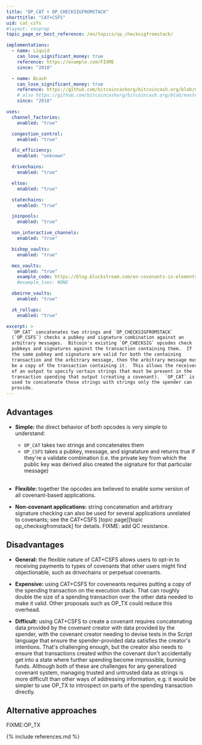 ```yaml
---
title: "OP_CAT + OP_CHECKSIGFROMSTACK"
shorttitle: "CAT+CSFS"
uid: cat_csfs
#layout: covprop
topic_page_or_best_reference: /en/topics/op_checksigfromstack/

implementations:
  - name: Liquid
    can_lose_significant_money: true
    reference: https://example.com/FIXME
    since: "2018"

  - name: Bcash
    can_lose_significant_money: true
    reference: https://github.com/bitcoincashorg/bitcoincash.org/blob/master/spec/op_checkdatasig.md
    # also https://github.com/bitcoincashorg/bitcoincash.org/blob/master/spec/may-2018-reenabled-opcodes.md
    since: "2018"

uses:
  channel_factories:
    enabled: "true"

  congestion_control:
    enabled: "true"

  dlc_efficiency:
    enabled: "unknown"

  drivechains:
    enabled: "true"

  eltoo:
    enabled: "true"

  statechains:
    enabled: "true"

  joinpools:
    enabled: "true"

  non_interactive_channels:
    enabled: "true"

  bishop_vaults:
    enabled: "true"

  mes_vaults:
    enabled: "true"
    example_code: https://blog.blockstream.com/en-covenants-in-elements-alpha/
    #example_txes: NONE

  obeirne_vaults:
    enabled: "true"

  zk_rollups:
    enabled: "true"

excerpt: >
  `OP_CAT` concatenates two strings and `OP_CHECKSIGFROMSTACK`
  (`OP_CSFS`) checks a pubkey and signature combination against an
  arbitrary messages.  Bitcoin's existing `OP_CHECKSIG` opcodes check
  pubkeys and signatures against the transaction containing them.  If
  the same pubkey and signature are valid for both the containing
  transaction and the arbitrary message, then the arbitrary message must
  be a copy of the transaction containing it.  This allows the receiver
  of an output to specify certain strings that must be present in the
  transaction spending that output (creating a covenant).  `OP_CAT` is
  used to concatenate those strings with strings only the spender can
  provide.
---
```

## Advantages

- **Simple:** the direct behavior of both opcodes is very simple to
  understand:

   - `OP_CAT` takes two strings and concatenates them
   - `OP_CSFS` takes a pubkey, message, and signatature and returns true
     if they're a validate combination (i.e. the private key from
     which the public key was derived also created the signature for
     that particular message)<br><br>

- **Flexible:** together the opcodes are believed to enable some version
  of all covenant-based applications.

- **Non-covenant applications:** string concatenation and arbitrary
  signature checking can also be used for several applications unrelated
  to covenants; see the CAT+CSFS [topic page][topic
  op_checksigfromstack] for details.  FIXME: add QC resistance.

## Disadvantages

- **General:** the flexible nature of CAT+CSFS allows users to opt-in to
  receiving payments to types of covenants that other users might
  find objectionable, such as drivechains or perpetual covenants.

- **Expensive:** using CAT+CSFS for coveneants requires putting a copy
  of the spending transaction on the execution stack.  That can roughly
  double the size of a spending transaction over the other data needed
  to make it valid.  Other proposals such as OP_TX could reduce this
  overhead.

- **Difficult:** using CAT+CSFS to create a covenant requires
  concatenating data provided by the covenant creator with data provided
  by the spender, with the covenant creator needing to devise tests in
  the Script language that ensure the spender-provided data satisfies
  the creator's intentions.  That's challenging enough, but the creator
  also needs to ensure that transactions created within the covenant
  don't accidentally get into a state where further spending become
  improssible, burning funds.  Although both of these are challenges for
  any generalized covenant system, managing trusted and untrusted data
  as strings is more difficult than other ways of addressing
  information, e.g. it would be simpler to use OP_TX to introspect on
  parts of the spending transaction directly.

## Alternative approaches

FIXME:OP_TX

{% include references.md %}
